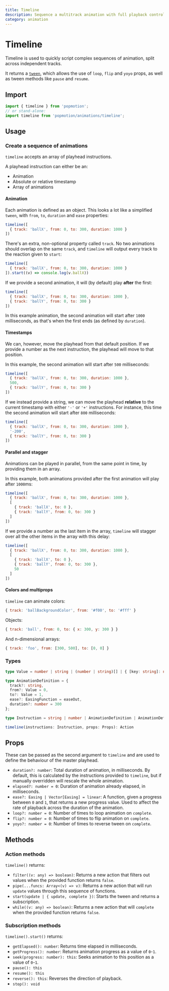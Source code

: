```yaml
---
title: Timeline
description: Sequence a multitrack animation with full playback controls.
category: animation
---
```


# Timeline

Timeline is used to quickly script complex sequences of animation, split across independent tracks.

It returns a [`tween`](/api/tween), which allows the use of `loop`, `flip` and `yoyo` props, as well as tween methods like `pause` and `resume`.

## Import

```javascript
import { timeline } from 'popmotion';
// or stand-alone:
import timeline from 'popmotion/animations/timeline';
```

## Usage

### Create a sequence of animations

`timeline` accepts an array of playhead instructions.

A playhead instruction can either be an:
- Animation
- Absolute or relative timestamp
- Array of animations

#### Animation

Each animation is defined as an object. This looks a lot like a simplified `tween`, with `from`, `to`, `duration` and `ease` properties:

```javascript
timeline([
  { track: 'ballX', from: 0, to: 300, duration: 1000 }
])
```

There's an extra, non-optional property called `track`. No two animations should overlap on the same `track`, and `timeline` will output every track to the reaction given to `start`:

```javascript
timeline([
  { track: 'ballX', from: 0, to: 300, duration: 1000 }
]).start((v) => console.log(v.ballX))
```

If we provide a second animation, it will (by default) play **after** the first:

```javascript
timeline([
  { track: 'ballX', from: 0, to: 300, duration: 1000 },
  { track: 'ballY', from: 0, to: 300 }
])
```

In this example animation, the second animation will start after `1000` milliseconds, as that's when the first ends (as defined by `duration`).

#### Timestamps

We can, however, move the playhead from that default position. If we provide a number as the next instruction, the playhead will move to that position.

In this example, the second animation will start after `500` milliseconds:

```javascript
timeline([
  { track: 'ballX', from: 0, to: 300, duration: 1000 },
  500,
  { track: 'ballY', from: 0, to: 300 }
])
```

If we instead provide a string, we can move the playhead **relative** to the current timestamp with either `'-'` or `'+'` instructions. For instance, this time the second animation will start after `800` milliseconds:

```javascript
timeline([
  { track: 'ballX', from: 0, to: 300, duration: 1000 },
  '-200',
  { track: 'ballY', from: 0, to: 300 }
])
```

#### Parallel and stagger

Animations can be played in parallel, from the same point in time, by providing them in an array.

In this example, both animations provided after the first animation will play after `1000`ms:

```javascript
timeline([
  { track: 'ballX', from: 0, to: 300, duration: 1000 },
  [
    { track: 'ballX', to: 0 },
    { track: 'ballY', from: 0, to: 300 }
  ]
])
```

If we provide a number as the last item in the array, `timeline` will stagger over all the other items in the array with this delay:

```javascript
timeline([
  { track: 'ballX', from: 0, to: 300, duration: 1000 },
  [
    { track: 'ballX', to: 0 },
    { track: 'ballY', from: 0, to: 300 },
    50
  ]
])
```

#### Colors and multiprops

`timeline` can animate colors:

```javascript
{ track: 'ballBackgroundColor', from: '#f00', to: '#fff' }
```

Objects:

```javascript
{ track: 'ball', from: 0, to: { x: 300, y: 300 } }
```

And n-dimensional arrays:

```javascript
{ track: 'foo', from: [300, 500], to: [0, 0] }
```

### Types

```typescript
type Value = number | string | (number | string)[] | { [key: string]: number | string };

type AnimationDefinition = {
  track?: string,
  from?: Value = 0,
  to?: Value = 1,
  ease?: EasingFunction = easeOut,
  duration?: number = 300
};

type Instruction = string | number | AnimationDefinition | AnimationDefinition[];

timeline(instructions: Instruction, props: Props): Action
```

## Props

These can be passed as the second argument to `timeline` and are used to define the behaviour of the master playhead.

- `duration?: number`: Total duration of animation, in milliseconds. By default, this is calculated by the instructions provided to `timeline`, but if manually overridden will rescale the whole animation.
- `elapsed?: number = 0`: Duration of animation already elapsed, in milliseconds.
- `ease?: Easing | Vector[Easing] = linear`: A function, given a progress between `0` and `1`, that returns a new progress value. Used to affect the rate of playback across the duration of the animation.
- `loop?: number = 0`: Number of times to loop animation on `complete`.
- `flip?: number = 0`: Number of times to flip animation on `complete`.
- `yoyo?: number = 0`: Number of times to reverse tween on `complete`.

## Methods

### Action methods

`timeline()` returns:

- `filter((v: any) => boolean)`: Returns a new action that filters out values when the provided function returns `false`.
- `pipe(...funcs: Array<(v) => v)`: Returns a new action that will run `update` values through this sequence of functions.
- `start(update | { update, complete })`: Starts the tween and returns a subscription.
- `while((v: any) => boolean)`: Returns a new action that will `complete` when the provided function returns `false`.


### Subscription methods

`timeline().start()` returns:

- `getElapsed(): number`: Returns time elapsed in milliseconds.
- `getProgress(): number`: Returns animation progress as a value of `0`-`1`.
- `seek(progress: number): this`: Seeks animation to this position as a value of `0`-`1`.
- `pause(): this`
- `resume(): this`
- `reverse(): this`: Reverses the direction of playback. 
- `stop(): void`
